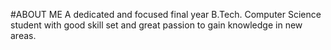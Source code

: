 #ABOUT ME
A dedicated and focused final year B.Tech. Computer Science student with good skill set and great passion to gain knowledge in new areas. 
